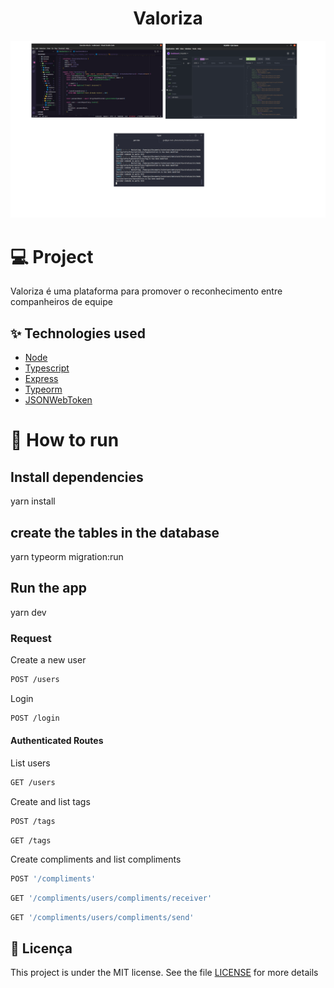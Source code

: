 <h1 align="center">Valoriza</h1>

![SCREENS](./screens/capa.png)

# 💻 Project
<p>Valoriza é uma plataforma para promover o reconhecimento entre companheiros de equipe</p>

##  ✨ Technologies used
  - [Node](https://nodejs.org)
  - [Typescript](https://www.typescriptlang.org)
  - [Express](https://expressjs.com)
  - [Typeorm](https://typeorm.io)
  - [JSONWebToken](https://github.com/auth0/node-jsonwebtoken#readme)

# 🚀 How to run
## Install dependencies
  yarn install

## create the tables in the database
  yarn typeorm migration:run

## Run the app
  yarn dev

### Request

<p>Create a new user</p>

```bash
POST /users
```

<p>Login</p>

```bash
POST /login
```

#### Authenticated Routes
<p>List users</p>

```bash
GET /users
```

<p>Create and list tags</p>

```bash
POST /tags
```

```
GET /tags
```

<p>Create compliments and list compliments</p>

```bash
POST '/compliments'
```

```bash
GET '/compliments/users/compliments/receiver'
```

```bash
GET '/compliments/users/compliments/send'
```

## 📄 Licença

This project is under the MIT license. See the file [LICENSE](LICENSE.md) for more details
